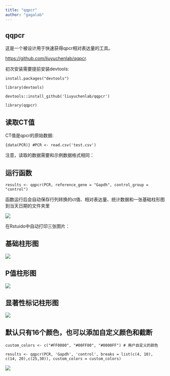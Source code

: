 ```yaml
---
title: "qqpcr"
author: "gagalab"
---
```




## qqpcr

这是一个被设计用于快速获得qpcr相对表达量的工具。

<https://github.com/liuyuchenlab/qqpcr>.

初次安装需要提前安装devtools:

`install.packages("devtools")`

`library(devtools)`

`devtools::install_github('liuyuchenlab/qqpcr')`

`library(qqpcr)`

## 读取CT值

CT值是qpcr的原始数据:

`{data(PCR)} #PCR <- read.csv('test.csv')`

注意，读取的数据需要和示例数据格式相同：

## 运行函数

`results <- qqpcr(PCR, reference_gene = "Gapdh", control_group = "control")`

函数运行后会自动保存行列转换的ct值、相对表达量、统计数据和一张基础柱形图到当天日期的文件夹里

![](images/clipboard-713266394.png)

在Rstuido中自动打印三张图片：

## 基础柱形图

![](images/clipboard-3236230469.png)

## P值柱形图

![](images/clipboard-2878372607.png)

## 显著性标记柱形图

![](images/clipboard-3703725019.png)

## 默认只有16个颜色，也可以添加自定义颜色和截断

`custom_colors <- c("#FF0000", "#00FF00", "#0000FF") # 用户自定义的颜色`

`results <- qqpcr(PCR, 'Gapdh', 'control', breaks = list(c(4, 10), c(14, 20),c(25,30)), custom_colors = custom_colors)`

![](images/clipboard-3646880253.png)
